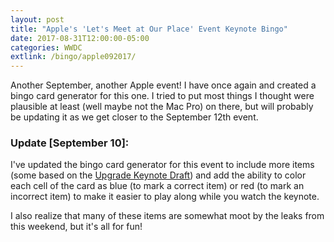 ```yaml
---
layout: post
title: "Apple's 'Let's Meet at Our Place' Event Keynote Bingo"
date: 2017-08-31T12:00:00-05:00
categories: WWDC
extlink: /bingo/apple092017/
---
```


Another September, another Apple event! I have once again and created a bingo card generator for this one.
I tried to put most things I thought were plausible at least (well maybe not the Mac Pro) on there, but
will probably be updating it as we get closer to the September 12th event.

<!-- excerpt -->

### Update [September 10]:

I've updated the bingo card generator for this event to include more items (some based on the [Upgrade Keynote Draft](https://www.relay.fm/upgrade/157)) and add the ability to color each cell of the card as blue (to mark a correct item)
or red (to mark an incorrect item) to make it easier to play along while you watch the keynote.

I also realize that many of these items are somewhat moot by the leaks from this weekend, but it's all for fun!

